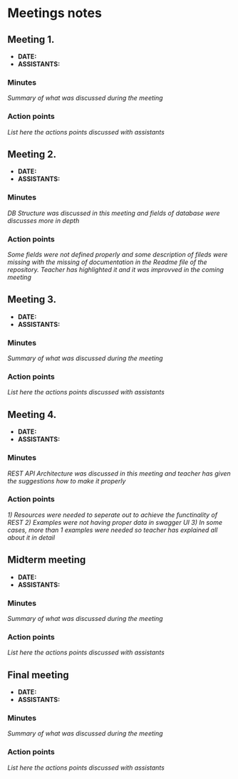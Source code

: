 # Meetings notes

## Meeting 1.
* **DATE:**
* **ASSISTANTS:**

### Minutes
*Summary of what was discussed during the meeting*

### Action points
*List here the actions points discussed with assistants*




## Meeting 2.
* **DATE:**
* **ASSISTANTS:**

### Minutes
*DB Structure was discussed in this meeting and fields of database were discusses more in depth*

### Action points
*Some fields were not defined properly and some description of fileds were missing with the missing of documentation in the Readme file of the repository. Teacher has highlighted it and it was improvved in the coming meeting*




## Meeting 3.
* **DATE:**
* **ASSISTANTS:**

### Minutes
*Summary of what was discussed during the meeting*

### Action points
*List here the actions points discussed with assistants*




## Meeting 4.
* **DATE:**
* **ASSISTANTS:**

### Minutes
*REST API Architecture was discussed in this meeting and teacher has given the suggestions how to make it properly*

### Action points
*1) Resources were needed to seperate out to achieve the functinality of REST
2) Examples were not having proper data in swagger UI
3) In some cases, more than 1 examples were needed so teacher has explained all about it in detail*




## Midterm meeting
* **DATE:**
* **ASSISTANTS:**

### Minutes
*Summary of what was discussed during the meeting*

### Action points
*List here the actions points discussed with assistants*




## Final meeting
* **DATE:**
* **ASSISTANTS:**

### Minutes
*Summary of what was discussed during the meeting*

### Action points
*List here the actions points discussed with assistants*




